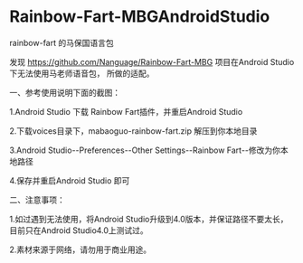 # Rainbow-Fart-MBGAndroidStudio
rainbow-fart 的马保国语言包

发现 https://github.com/Nanguage/Rainbow-Fart-MBG 项目在Android Studio下无法使用马老师语音包，
所做的适配。

一、参考使用说明下面的截图：

1.Android Studio 下载 Rainbow Fart插件，并重启Android Studio

2.下载voices目录下，mabaoguo-rainbow-fart.zip 解压到你本地目录

3.Android Studio--Preferences--Other Settings--Rainbow Fart--修改为你本地路径

4.保存并重启Android Studio 即可

二、注意事项：

1.如过遇到无法使用，将Android Studio升级到4.0版本，并保证路径不要太长，目前只在Android Studio4.0上测试过。

2.素材来源于网络，请勿用于商业用途。
